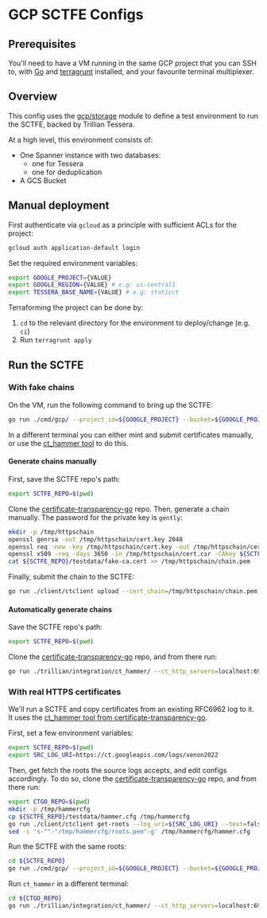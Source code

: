 # GCP SCTFE Configs

## Prerequisites
You'll need to have a VM running in the same GCP project that you can SSH to,
with [Go](https://go.dev/doc/install) and 
[terragrunt](https://terragrunt.gruntwork.io/docs/getting-started/install/) 
installed, and your favourite terminal multiplexer.

## Overview

This config uses the [gcp/storage](/deployment/modules/gcp/conformance) module to
define a test environment to run the SCTFE, backed by Trillian Tessera.

At a high level, this environment consists of:
- One Spanner instance with two databases:
  - one for Tessera
  - one for deduplication
- A GCS Bucket

## Manual deployment 

First authenticate via `gcloud` as a principle with sufficient ACLs for
the project:

```bash
gcloud auth application-default login
```

Set the required environment variables:

```bash
export GOOGLE_PROJECT={VALUE}
export GOOGLE_REGION={VALUE} # e.g: us-central1
export TESSERA_BASE_NAME={VALUE} # e.g: staticct
```

Terraforming the project can be done by:
 1. `cd` to the relevant directory for the environment to deploy/change (e.g. `ci`)
 2. Run `terragrunt apply`

## Run the SCTFE
### With fake chains

On the VM, run the following command to bring up the SCTFE:

```bash
go run ./cmd/gcp/ --project_id=${GOOGLE_PROJECT} --bucket=${GOOGLE_PROJECT}-${TESSERA_BASE_NAME}-bucket --spanner_db_path=projects/${GOOGLE_PROJECT}/instances/${TESSERA_BASE_NAME}/databases/${TESSERA_BASE_NAME}-db --spanner_dedup_db_path=projects/${GOOGLE_PROJECT}/instances/${TESSERA_BASE_NAME}/databases/${TESSERA_BASE_NAME}-dedup-db --private_key=./testdata/ct-http-server.privkey.pem  --password=dirk --roots_pem_file=./testdata/fake-ca.cert --origin=${TESSERA_BASE_NAME}
```

In a different terminal you can either mint and submit certificates manually, or
use the [ct_hammer
tool](https://github.com/google/certificate-transparency-go/blob/master/trillian/integration/ct_hammer/main.go)
to do this.

#### Generate chains manually
First, save the SCTFE repo's path:

```bash
export SCTFE_REPO=$(pwd)
```

Clone the [certificate-transparency-go](https://github.com/google/certificate-transparency-go) repo.
Then, generate a chain manually. The password for the private key is `gently`:

```bash
mkdir -p /tmp/httpschain
openssl genrsa -out /tmp/httpschain/cert.key 2048
openssl req -new -key /tmp/httpschain/cert.key -out /tmp/httpschain/cert.csr -config=${SCTFE_REPO}/testdata/fake-ca.cfg
openssl x509 -req -days 3650 -in /tmp/httpschain/cert.csr -CAkey ${SCTFE_REPO}/testdata/fake-ca.privkey.pem -CA  ${SCTFE_REPO}/testdata/fake-ca.cert -outform pem -out /tmp/httpschain/chain.pem -provider legacy -provider default
cat ${SCTFE_REPO}/testdata/fake-ca.cert >> /tmp/httpschain/chain.pem
```

Finally, submit the chain to the SCTFE:

```bash
go run ./client/ctclient upload --cert_chain=/tmp/httpschain/chain.pem --skip_https_verify --log_uri=http://localhost:6962/${TESSERA_BASE_NAME}
```

#### Automatically generate chains
Save the SCTFE repo's path:

```bash
export SCTFE_REPO=$(pwd)
```

Clone the [certificate-transparency-go](https://github.com/google/certificate-transparency-go) repo, and from there run:

```bash
go run ./trillian/integration/ct_hammer/ --ct_http_servers=localhost:6962/${TESSERA_BASE_NAME} --max_retry=2m --invalid_chance=0 --get_sth=0 --get_sth_consistency=0 --get_proof_by_hash=0 --get_entries=0 --get_roots=0 --get_entry_and_proof=0 --max_parallel_chains=4 --skip_https_verify=true --operations=10000 --rate_limit=150 --log_config=${SCTFE_REPO}/testdata/hammer.cfg --testdata_dir=./trillian/testdata/
```

### With real HTTPS certificates
We'll run a SCTFE and copy certificates from an existing RFC6962 log to it.
It uses the [ct_hammer tool from certificate-transparency-go](https://github.com/google/certificate-transparency-go/tree/aceb1d4481907b00c087020a3930c7bd691a0110/trillian/integration/ct_hammer).

First, set a few environment variables:

```bash
export SCTFE_REPO=$(pwd)
export SRC_LOG_URI=https://ct.googleapis.com/logs/xenon2022
```

Then, get fetch the roots the source logs accepts, and edit configs accordingly.
To do so, clone the [certificate-transparency-go](https://github.com/google/certificate-transparency-go) repo, and from there run:

```bash
export CTGO_REPO=$(pwd)
mkdir -p /tmp/hammercfg
cp ${SCTFE_REPO}/testdata/hammer.cfg /tmp/hammercfg
go run ./client/ctclient get-roots --log_uri=${SRC_LOG_URI} --text=false > /tmp/hammercfg/roots.pem
sed -i 's-""-"/tmp/hammercfg/roots.pem"-g' /tmp/hammercfg/hammer.cfg
```


Run the SCTFE with the same roots:

```bash
cd ${SCTFE_REPO}
go run ./cmd/gcp/ --project_id=${GOOGLE_PROJECT} --bucket=${GOOGLE_PROJECT}-${TESSERA_BASE_NAME}-bucket --spanner_db_path=projects/${GOOGLE_PROJECT}/instances/${TESSERA_BASE_NAME}/databases/${TESSERA_BASE_NAME}-db --private_key=./testdata/ct-http-server.privkey.pem  --password=dirk --roots_pem_file=/tmp/hammercfg/roots.pem --origin=${TESSERA_BASE_NAME} --spanner_dedup_db_path=projects/${GOOGLE_PROJECT}/instances/${TESSERA_BASE_NAME}/databases/${TESSERA_BASE_NAME}-dedup-db -v=3
```

Run `ct_hammer` in a different terminal:

```bash
cd ${CTGO_REPO}
go run ./trillian/integration/ct_hammer/ --ct_http_servers=localhost:6962/${TESSERA_BASE_NAME} --max_retry=2m --invalid_chance=0 --get_sth=0 --get_sth_consistency=0  --get_proof_by_hash=0 --get_entries=0 --get_roots=0 --get_entry_and_proof=0 --max_parallel_chains=4 --skip_https_verify=true --operations=10000 --rate_limit=150 --log_config=/tmp/hammercfg/hammer.cfg --src_log_uri=${SRC_LOG_URI}
```

